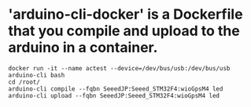 # 'arduino-cli-docker' is a Dockerfile that you compile and upload to the arduino in a container.

```
docker run -it --name actest --device=/dev/bus/usb:/dev/bus/usb arduino-cli bash
cd /root/
arduino-cli compile --fqbn SeeedJP:Seeed_STM32F4:wioGpsM4 led
arduino-cli upload --fqbn SeeedJP:Seeed_STM32F4:wioGpsM4 led
```